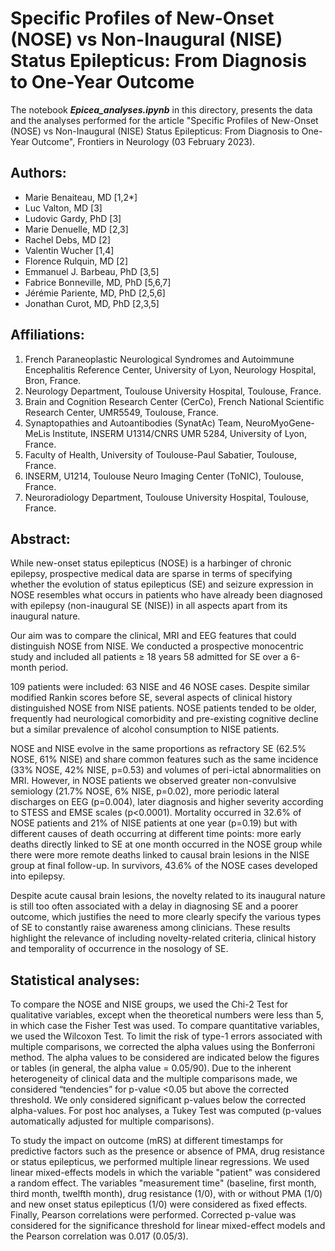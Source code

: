# Specific Profiles of New-Onset (NOSE) vs Non-Inaugural (NISE) Status Epilepticus: From Diagnosis to One-Year Outcome
The notebook _**Epicea_analyses.ipynb**_ in this directory, presents the data and the analyses performed for the article "Specific Profiles of New-Onset (NOSE) vs Non-Inaugural (NISE) Status Epilepticus: From Diagnosis to One-Year Outcome", Frontiers in Neurology (03 February 2023).

## Authors:
- Marie Benaiteau, MD [1,2*]
- Luc Valton, MD [3]
- Ludovic Gardy, PhD [3]
- Marie Denuelle, MD [2,3]
- Rachel Debs, MD [2]
- Valentin Wucher [1,4]
- Florence Rulquin, MD [2]
- Emmanuel J. Barbeau, PhD [3,5]
- Fabrice Bonneville, MD, PhD [5,6,7]
- Jérémie Pariente, MD, PhD [2,5,6]
- Jonathan Curot, MD, PhD [2,3,5]

## Affiliations:
1. French Paraneoplastic Neurological Syndromes and Autoimmune Encephalitis Reference Center, University of Lyon, Neurology Hospital, Bron, France.
2. Neurology Department, Toulouse University Hospital, Toulouse, France.
3. Brain and Cognition Research Center (CerCo), French National Scientific Research Center, UMR5549, Toulouse, France.
4. Synaptopathies and Autoantibodies (SynatAc) Team, NeuroMyoGene-MeLis Institute, INSERM U1314/CNRS UMR 5284, University of Lyon, France.
5. Faculty of Health, University of Toulouse-Paul Sabatier, Toulouse, France.
6. INSERM, U1214, Toulouse Neuro Imaging Center (ToNIC), Toulouse, France.
7. Neuroradiology Department, Toulouse University Hospital, Toulouse, France.

## Abstract:
While new-onset status epilepticus (NOSE) is a harbinger of chronic epilepsy, prospective medical data are sparse in terms of specifying whether the evolution of status epilepticus (SE) and seizure expression in NOSE resembles what occurs in patients who have already been diagnosed with epilepsy (non-inaugural SE (NISE)) in all aspects apart from its inaugural nature. 

Our aim was to compare the clinical, MRI and EEG features that could distinguish NOSE from NISE. We conducted a prospective monocentric study and included all patients ≥ 18 years
58 admitted for SE over a 6-month period.

109 patients were included: 63 NISE and 46 NOSE cases. Despite similar modified Rankin scores before SE, several aspects of clinical history distinguished NOSE from NISE patients. NOSE patients tended to be older, frequently had neurological comorbidity and pre-existing cognitive decline but a similar prevalence of alcohol consumption to NISE patients.

NOSE and NISE evolve in the same proportions as refractory SE (62.5% NOSE, 61% NISE) and share common features such as the same incidence (33% NOSE, 42% NISE, p=0.53) and volumes of peri-ictal abnormalities on MRI. However, in NOSE patients we observed greater non-convulsive semiology (21.7% NOSE, 6% NISE, p=0.02), more periodic lateral discharges on EEG (p=0.004), later diagnosis and higher severity according to STESS and EMSE scales (p<0.0001). Mortality occurred in 32.6% of NOSE patients and 21% of NISE patients at one year (p=0.19) but with different causes of death occurring at different time points: more early deaths directly linked to SE at one month occurred in the NOSE group while there were more remote deaths linked to causal brain lesions in the NISE group at final follow-up. In survivors, 43.6% of the NOSE cases developed into epilepsy.

Despite acute causal brain lesions, the novelty related to its inaugural nature is still too often associated with a delay in diagnosing SE and a poorer outcome, which justifies the need to more clearly specify the various types of SE to constantly raise awareness among clinicians. These results highlight the relevance of including novelty-related criteria, clinical history and temporality of occurrence in the nosology of SE.

## Statistical analyses:
To compare the NOSE and NISE groups, we used the Chi-2 Test for qualitative variables, except when the theoretical numbers were less than 5, in which case the Fisher Test was used. To compare quantitative variables, we used the Wilcoxon Test. To limit the risk of type-1 errors associated with multiple comparisons, we corrected the alpha values using the Bonferroni method. The alpha values to be considered are indicated below the figures or tables (in general, the alpha value = 0.05/90). Due to the inherent heterogeneity of clinical data and the multiple comparisons made, we considered “tendencies” for p-value <0.05 but above the corrected threshold. We only considered significant p-values below the corrected alpha-values. For post hoc analyses, a Tukey Test was computed (p-values automatically adjusted for multiple comparisons).

To study the impact on outcome (mRS) at different timestamps for predictive factors such as the presence or absence of PMA, drug resistance or status epilepticus, we performed multiple linear regressions. We used linear mixed-effects models in which the variable "patient" was considered a random effect. The variables "measurement time" (baseline, first month, third month, twelfth month), drug resistance (1/0), with or without PMA (1/0) and new onset status epilepticus (1/0) were considered as fixed effects. Finally, Pearson correlations were performed. Corrected p-value was considered for the significance threshold for linear mixed-effect models and the Pearson correlation was 0.017 (0.05/3).